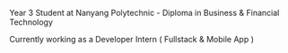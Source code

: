 Year 3 Student at Nanyang Polytechnic - Diploma in Business & Financial Technology

Currently working as a Developer Intern ( Fullstack & Mobile App )
